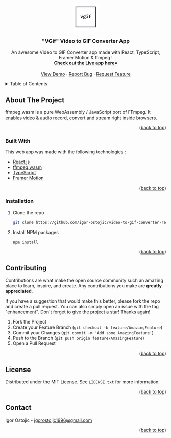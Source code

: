 <!-- PROJECT LOGO -->
<br />
<div align="center">
  <a href="https://github.com/igor-ostojic/video-to-gif-converter-react-app">
    <img src="public/vgif-logo.png" alt="Logo" width="80" height="80">
  </a>

  <h3 align="center">"VGif" Video to GIF Converter App</h3>

  <p align="center">
    An awesome Video to GIF Converter app made with React, TypeScript, Framer Motion & ffmpeg !
    <br />
    <a href="https://vgif.netlify.app/"><strong>Check out the Live app here»</strong></a>
    <br />
    <br />
    <a href="https://vgif.netlify.app/">View Demo</a>
    ·
    <a href="https://github.com/igor-ostojic/video-to-gif-converter-react-app/issues">Report Bug</a>
    ·
    <a href="https://github.com/igor-ostojic/video-to-gif-converter-react-app/issues">Request Feature</a>
  </p>
</div>

<!-- TABLE OF CONTENTS -->
<details>
  <summary>Table of Contents</summary>
  <ol>
    <li>
      <a href="#about-the-project">About The Project</a>
      <ul>
        <li><a href="#built-with">Built With</a></li>
      </ul>
    </li>
    <li>
      <a href="#getting-started">Getting Started</a>
      <ul>
        <li><a href="#prerequisites">Prerequisites</a></li>
        <li><a href="#installation">Installation</a></li>
      </ul>
    </li>
    <li><a href="#usage">Usage</a></li>
    <li><a href="#roadmap">Roadmap</a></li>
    <li><a href="#contributing">Contributing</a></li>
    <li><a href="#license">License</a></li>
    <li><a href="#contact">Contact</a></li>
    <li><a href="#acknowledgments">Acknowledgments</a></li>
  </ol>
</details>

<!-- ABOUT THE PROJECT -->

## About The Project

ffmpeg.wasm is a pure WebAssembly / JavaScript port of FFmpeg. It enables video & audio record, convert and stream right inside browsers.

<p align="right">(<a href="#top">back to top</a>)</p>

### Built With

This web app was made with the following technologies :

- [React.js](https://reactjs.org/)
- [ffmpeg.wasm](https://github.com/ffmpegwasm/ffmpeg.wasm)
- [TypeScript](https://www.typescriptlang.org/)
- [Framer Motion](https://www.framer.com/motion/)

<p align="right">(<a href="#top">back to top</a>)</p>

<!-- GETTING STARTED -->

### Installation

1. Clone the repo
   ```sh
   git clone https://github.com/igor-ostojic/video-to-gif-converter-react-app.git
   ```
2. Install NPM packages
   ```sh
   npm install
   ```

<p align="right">(<a href="#top">back to top</a>)</p>

<!-- CONTRIBUTING -->

## Contributing

Contributions are what make the open source community such an amazing place to learn, inspire, and create. Any contributions you make are **greatly appreciated**.

If you have a suggestion that would make this better, please fork the repo and create a pull request. You can also simply open an issue with the tag "enhancement".
Don't forget to give the project a star! Thanks again!

1. Fork the Project
2. Create your Feature Branch (`git checkout -b feature/AmazingFeature`)
3. Commit your Changes (`git commit -m 'Add some AmazingFeature'`)
4. Push to the Branch (`git push origin feature/AmazingFeature`)
5. Open a Pull Request

<p align="right">(<a href="#top">back to top</a>)</p>

<!-- LICENSE -->

## License

Distributed under the MIT License. See `LICENSE.txt` for more information.

<p align="right">(<a href="#top">back to top</a>)</p>

<!-- CONTACT -->

## Contact

Igor Ostojic - igorostojic1996@gmail.com

<p align="right">(<a href="#top">back to top</a>)</p>
